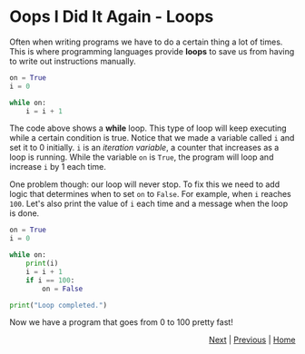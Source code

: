 # Oops I Did It Again - Loops

Often when writing programs we have to do a certain thing a lot of times. This is where programming languages provide **loops** to save us from having to write out instructions manually.

```python
on = True
i = 0

while on:
    i = i + 1
```
The code above shows a **while** loop. This type of loop will keep executing while a certain condition is true. Notice that we made a variable called `i` and set it to 0 initially. `i` is an _iteration variable_, a counter that increases as a loop is running. While the variable `on` is `True`, the program will loop and increase `i` by 1 each time.

One problem though: our loop will never stop. To fix this we need to add logic that determines when to set `on` to `False`. For example, when `i` reaches `100`. Let's also print the value of `i` each time and a message when the loop is done.
```python
on = True
i = 0

while on:
    print(i)
    i = i + 1
    if i == 100:
        on = False

print("Loop completed.")
```
Now we have a program that goes from 0 to 100 pretty fast!

<div style="text-align: right">
<a href="for-loop.html">Next</a> | 
<a href="bool-operators.html">Previous</a> | 
<a href="../index.html">Home</a>
</div>
